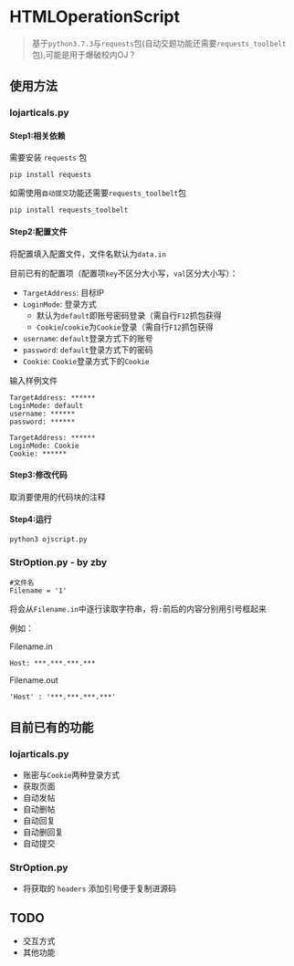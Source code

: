 # HTMLOperationScript

> 基于`python3.7.3`与`requests`包(自动交题功能还需要`requests_toolbelt`包),可能是用于爆破校内OJ？

## 使用方法

### lojarticals.py

#### Step1:相关依赖

需要安装 `requests` 包
```
pip install requests
```
如需使用`自动提交`功能还需要`requests_toolbelt`包
```
pip install requests_toolbelt
```

#### Step2:配置文件

将配置填入配置文件，文件名默认为`data.in`

目前已有的配置项（配置项`key`不区分大小写，`val`区分大小写）：

- `TargetAddress`: 目标IP
- `LoginMode`: 登录方式
    - 默认为`default`即账号密码登录（需自行`F12`抓包获得
    - `Cookie`/`cookie`为`Cookie`登录（需自行`F12`抓包获得
- `username`: `default`登录方式下的账号
- `password`: `default`登录方式下的密码
- `Cookie`: `Cookie`登录方式下的`Cookie`

输入样例文件
```
TargetAddress: ******
LoginMode: default
username: ******
password: ******
```

```
TargetAddress: ******
LoginMode: Cookie
Cookie: ******
```

#### Step3:修改代码
取消要使用的代码块的注释

#### Step4:运行
```
python3 ojscript.py
```

### StrOption.py - by zby
```
#文件名
Filename = '1'
```
将会从`Filename.in`中逐行读取字符串，将`:`前后的内容分别用引号框起来

例如：

Filename.in
```
Host: ***.***.***.***
```
Filename.out
```
'Host' : '***.***.***.***'
```

## 目前已有的功能

### lojarticals.py

- 账密与`Cookie`两种登录方式
- 获取页面
- 自动发帖
- 自动删帖
- 自动回复
- 自动删回复
- 自动提交

### StrOption.py

- 将获取的 `headers` 添加引号便于复制进源码

## TODO

- 交互方式
- 其他功能
